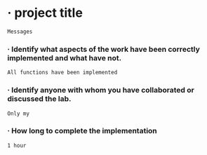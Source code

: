 # · project title
```
Messages
```

###  ·  Identify what aspects of the work have been correctly implemented and what have not.
```
All functions have been implemented
```

### · Identify anyone with whom you have collaborated or discussed the lab.
```
Only my
```

### · How long to complete the implementation
```
1 hour
```

